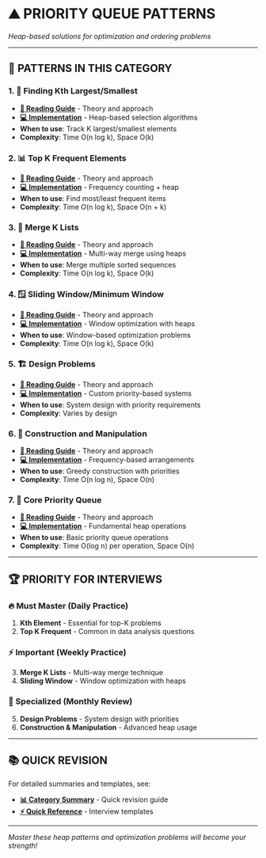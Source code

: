 # ⛰️ **PRIORITY QUEUE PATTERNS**

*Heap-based solutions for optimization and ordering problems*

---

## 🎯 **PATTERNS IN THIS CATEGORY**

### **1. 🔢 Finding Kth Largest/Smallest**
- **[📖 Reading Guide](./KthElementReadingGuide.java)** - Theory and approach
- **[💻 Implementation](./KthElement.java)** - Heap-based selection algorithms
- **When to use**: Track K largest/smallest elements
- **Complexity**: Time O(n log k), Space O(k)

### **2. 📊 Top K Frequent Elements**
- **[📖 Reading Guide](./TopKFrequentReadingGuide.java)** - Theory and approach
- **[💻 Implementation](./TopKFrequent.java)** - Frequency counting + heap
- **When to use**: Find most/least frequent items
- **Complexity**: Time O(n log k), Space O(n + k)

### **3. 🔄 Merge K Lists**
- **[📖 Reading Guide](./MergeKListsReadingGuide.java)** - Theory and approach
- **[💻 Implementation](./MergeKLists.java)** - Multi-way merge using heaps
- **When to use**: Merge multiple sorted sequences
- **Complexity**: Time O(n log k), Space O(k)

### **4. 🪟 Sliding Window/Minimum Window**
- **[📖 Reading Guide](./SlidingWindowReadingGuide.java)** - Theory and approach
- **[💻 Implementation](./SlidingWindow.java)** - Window optimization with heaps
- **When to use**: Window-based optimization problems
- **Complexity**: Time O(n log k), Space O(k)

### **5. 🏗️ Design Problems**
- **[📖 Reading Guide](./DesignProblemsReadingGuide.java)** - Theory and approach
- **[💻 Implementation](./DesignProblems.java)** - Custom priority-based systems
- **When to use**: System design with priority requirements
- **Complexity**: Varies by design

### **6. 🔧 Construction and Manipulation**
- **[📖 Reading Guide](./ConstructionManipulationReadingGuide.java)** - Theory and approach
- **[💻 Implementation](./ConstructionManipulation.java)** - Frequency-based arrangements
- **When to use**: Greedy construction with priorities
- **Complexity**: Time O(n log n), Space O(n)

### **7. 🎯 Core Priority Queue**
- **[📖 Reading Guide](./PriorityQueueReadingGuide.java)** - Theory and approach
- **[💻 Implementation](./PriorityQueueProblems.java)** - Fundamental heap operations
- **When to use**: Basic priority queue operations
- **Complexity**: Time O(log n) per operation, Space O(n)

---

## 🏆 **PRIORITY FOR INTERVIEWS**

### **🔥 Must Master (Daily Practice)**
1. **Kth Element** - Essential for top-K problems
2. **Top K Frequent** - Common in data analysis questions

### **⚡ Important (Weekly Practice)**
3. **Merge K Lists** - Multi-way merge technique
4. **Sliding Window** - Window optimization with heaps

### **🎯 Specialized (Monthly Review)**
5. **Design Problems** - System design with priorities
6. **Construction & Manipulation** - Advanced heap usage

---

## 📚 **QUICK REVISION**

For detailed summaries and templates, see:
- **[📊 Category Summary](../CATEGORY_SUMMARIES.md#priority-queue-patterns)** - Quick revision guide
- **[⚡ Quick Reference](../QUICK_REFERENCE.md)** - Interview templates

---

*Master these heap patterns and optimization problems will become your strength!* 